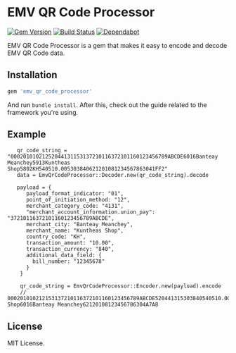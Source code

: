 # EMV QR Code Processor

[![Gem Version](https://badge.fury.io/rb/emv_qr_code_processor.svg)](https://rubygems.org/gems/emv_qr_code_processor)
[![Build Status](https://github.com/sokmesakhiev/emv_qr_code_processor/workflows/Build%20Gem/badge.svg)](https://github.com/sokmesakhiev/emv_qr_code_processor/actions?query=workflow%3A%22Build+Gem%22)
[![Dependabot](https://img.shields.io/badge/dependabot-enabled-success.svg)](https://dependabot.com)

EMV QR Code Processor is a gem that makes it easy to encode and decode EMV QR Code data.

## Installation

```ruby
gem 'emv_qr_code_processor'
```
And run `bundle install`. After this, check out the guide related to the framework you're using.

## Example
```
   qr_code_string = "00020101021252044131153137210116372101160123456789ABCDE6016Banteay Meanchey5913Kuntheas Shop5802KH540510.005303840621201081234567863041FF2"
   data = EmvQrCodeProcessor::Decoder.new(qr_code_string).decode
```

```
   payload = {
      payload_format_indicator: "01",
      point_of_initiation_method: "12",
      merchant_category_code: "4131",
      "merchant_account_information.union_pay": "37210116372101160123456789ABCDE",
      merchant_city: "Banteay Meanchey",
      merchant_name: "Kuntheas Shop",
      country_code: "KH",
      transaction_amount: "10.00",
      transaction_currency: "840",
      additional_data_field: {
        bill_number: "12345678"
      }
    }

    qr_code_string = EmvQrCodeProcessor::Encoder.new(payload).encode
    // 000201010212153137210116372101160123456789ABCDE520441315303840540510.005802KH5913Kuntheas Shop6016Banteay Meanchey62120108123456786304A7A8
```

## License

MIT License.

